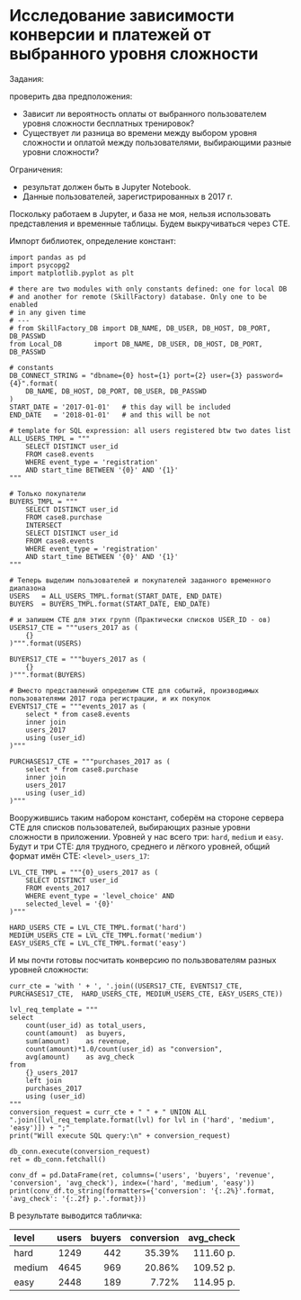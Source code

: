 # Исследование зависимости конверсии и платежей от выбранного уровня сложности

Задания:

проверить два предположения:

- Зависит ли вероятность оплаты от выбранного пользователем уровня сложности бесплатных тренировок?
- Существует ли разница во времени между выбором уровня сложности и оплатой между пользователями, выбирающими разные уровни сложности?

Ограничения: 

- результат должен быть в Jupyter Notebook.
- Данные пользователей, зарегистрированных в 2017 г.

Поскольку работаем в Jupyter, и база не моя, нельзя использовать представления и временные таблицы. Будем выкручиваться через CTE.

Импорт библиотек, определение констант:

```
import pandas as pd
import psycopg2
import matplotlib.pyplot as plt

# there are two modules with only constants defined: one for local DB
# and another for remote (SkillFactory) database. Only one to be enabled
# in any given time
# ---
# from SkillFactory_DB import DB_NAME, DB_USER, DB_HOST, DB_PORT, DB_PASSWD
from Local_DB        import DB_NAME, DB_USER, DB_HOST, DB_PORT, DB_PASSWD

# constants
DB_CONNECT_STRING = "dbname={0} host={1} port={2} user={3} password={4}".format(
    DB_NAME, DB_HOST, DB_PORT, DB_USER, DB_PASSWD
)
START_DATE = '2017-01-01'   # this day will be included
END_DATE   = '2018-01-01'   # and this will be not

# template for SQL expression: all users registered btw two dates list
ALL_USERS_TMPL = """
    SELECT DISTINCT user_id
    FROM case8.events
    WHERE event_type = 'registration'
    AND start_time BETWEEN '{0}' AND '{1}'
"""

# Только покупатели
BUYERS_TMPL = """
    SELECT DISTINCT user_id
    FROM case8.purchase
    INTERSECT
    SELECT DISTINCT user_id
    FROM case8.events
    WHERE event_type = 'registration'
    AND start_time BETWEEN '{0}' AND '{1}'
"""

# Теперь выделим пользователей и покупателей заданного временного диапазона
USERS   = ALL_USERS_TMPL.format(START_DATE, END_DATE)
BUYERS  = BUYERS_TMPL.format(START_DATE, END_DATE)

# и запишем CTE для этих групп (Практически списков USER_ID - ов)
USERS17_CTE = """users_2017 as (
    {}
)""".format(USERS)

BUYERS17_CTE = """buyers_2017 as (
    {} 
)""".format(BUYERS)

# Вместо представлений определим CTE для событий, производимых пользователями 2017 года регистрации, и их покупок
EVENTS17_CTE = """events_2017 as (
    select * from case8.events
    inner join
    users_2017
    using (user_id)
)"""

PURCHASES17_CTE = """purchases_2017 as (
    select * from case8.purchase
    inner join
    users_2017
    using (user_id)
)"""
```

Вооружившись таким набором констант, соберём на стороне сервера CTE для списков пользователей, выбирающих разные уровни сложности
в приложении.  Уровней у нас всего три: `hard`, `medium` и  `easy`.  Будут и три CTE: для трудного, среднего и лёгкого уровней,
общий формат имён CTE: `<level>_users_17`:


```
LVL_CTE_TMPL = """{0}_users_2017 as (
    SELECT DISTINCT user_id
    FROM events_2017 
    WHERE event_type = 'level_choice' AND
    selected_level = '{0}'
)"""

HARD_USERS_CTE = LVL_CTE_TMPL.format('hard')
MEDIUM_USERS_CTE = LVL_CTE_TMPL.format('medium')
EASY_USERS_CTE = LVL_CTE_TMPL.format('easy')
```

И мы почти готовы посчитать конверсию по пользвователям разных уровней сложности:

```
curr_cte = 'with ' + ', '.join((USERS17_CTE, EVENTS17_CTE, PURCHASES17_CTE,  HARD_USERS_CTE, MEDIUM_USERS_CTE, EASY_USERS_CTE))

lvl_req_template = """
select
    count(user_id) as total_users,
    count(amount)  as buyers,
    sum(amount)    as revenue,
    count(amount)*1.0/count(user_id) as "conversion",
    avg(amount)    as avg_check
from 
    {}_users_2017
    left join 
    purchases_2017 
    using (user_id)
"""
conversion_request = curr_cte + " " + " UNION ALL ".join([lvl_req_template.format(lvl) for lvl in ('hard', 'medium', 'easy')]) + ";"
print("Will execute SQL query:\n" + conversion_request)

db_conn.execute(conversion_request)
ret = db_conn.fetchall()

conv_df = pd.DataFrame(ret, columns=('users', 'buyers', 'revenue', 'conversion', 'avg_check'), index=('hard', 'medium', 'easy'))
print(conv_df.to_string(formatters={'conversion': '{:.2%}'.format, 'avg_check': '{:.2f} р.'.format}))
```

В результате выводится табличка:

| level    | users   |  buyers    | conversion |  avg_check |
|:---------|--------:|-----------:|-----------:|-----------:|
| hard     | 1249    | 442        | 35.39%     | 111.60 р.  |
| medium   | 4645    | 969        | 20.86%     | 109.52 р.  |
| easy     | 2448    | 189        | 7.72%      | 114.95 р.  |


